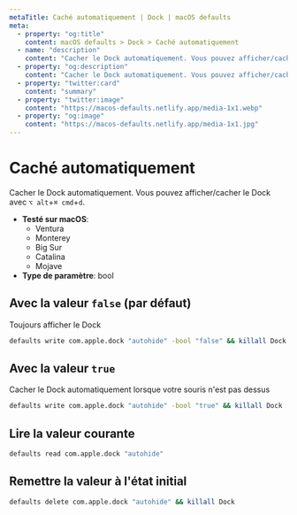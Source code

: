 ```yaml
---
metaTitle: Caché automatiquement | Dock | macOS defaults
meta:
  - property: "og:title"
    content: macOS defaults > Dock > Caché automatiquement
  - name: "description"
    content: "Cacher le Dock automatiquement. Vous pouvez afficher/cacher le Dock avec `⌥ alt`+`⌘ cmd`+`d`."
  - property: "og:description"
    content: "Cacher le Dock automatiquement. Vous pouvez afficher/cacher le Dock avec `⌥ alt`+`⌘ cmd`+`d`."
  - property: "twitter:card"
    content: "summary"
  - property: "twitter:image"
    content: "https://macos-defaults.netlify.app/media-1x1.webp"
  - property: "og:image"
    content: "https://macos-defaults.netlify.app/media-1x1.jpg"
---
```

# Caché automatiquement

Cacher le Dock automatiquement. Vous pouvez afficher/cacher le Dock avec `⌥ alt`+`⌘ cmd`+`d`.

<!-- break lists -->

- **Testé sur macOS**:
  * Ventura
  * Monterey
  * Big Sur
  * Catalina
  * Mojave
- **Type de paramètre**: bool

## Avec la valeur `false` (par défaut)

Toujours afficher le Dock

```bash
defaults write com.apple.dock "autohide" -bool "false" && killall Dock
```

## Avec la valeur `true`

Cacher le Dock automatiquement lorsque votre souris n'est pas dessus

```bash
defaults write com.apple.dock "autohide" -bool "true" && killall Dock
```

## Lire la valeur courante
```bash
defaults read com.apple.dock "autohide"
```

## Remettre la valeur à l'état initial
```bash
defaults delete com.apple.dock "autohide" && killall Dock
```
